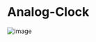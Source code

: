 # Analog-Clock
![image](https://user-images.githubusercontent.com/113796803/194542712-99d6e2c6-305f-4dfc-b9ed-ccbb2764e74e.png)
